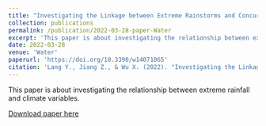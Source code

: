 ```yaml
---
title: "Investigating the Linkage between Extreme Rainstorms and Concurrent Synoptic Features: A Case Study in Henan, Central China"
collection: publications
permalink: /publication/2022-03-28-paper-Water
excerpt: 'This paper is about investigating the relationship between extreme rainfall and climate variables.'
date: 2022-03-28
venue: 'Water'
paperurl: 'https://doi.org/10.3390/w14071065'
citation: 'Lang Y., Jiang Z., & Wu X. (2022). "Investigating the Linkage between Extreme Rainstorms and Concurrent Synoptic Features: A Case Study in Henan, Central China." <i>Water</i>. 14(7), 1065.'
---
```

This paper is about investigating the relationship between extreme rainfall and climate variables.

[Download paper here](http://LixianSu.github.io/files/Jiang-Water-2022.pdf)

